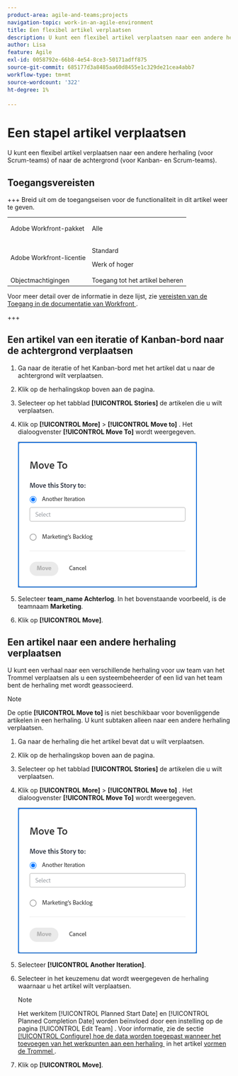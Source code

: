 ```yaml
---
product-area: agile-and-teams;projects
navigation-topic: work-in-an-agile-environment
title: Een flexibel artikel verplaatsen
description: U kunt een flexibel artikel verplaatsen naar een andere herhaling (voor Scrum-teams) of naar de achtergrond (voor Kanban- en Scrum-teams).
author: Lisa
feature: Agile
exl-id: 0058792e-66b8-4e54-8ce3-50171adff875
source-git-commit: 685177d3a8485aa60d8455e1c329de21cea4abb7
workflow-type: tm+mt
source-wordcount: '322'
ht-degree: 1%

---
```


# Een stapel artikel verplaatsen

U kunt een flexibel artikel verplaatsen naar een andere herhaling (voor Scrum-teams) of naar de achtergrond (voor Kanban- en Scrum-teams).

## Toegangsvereisten

+++ Breid uit om de toegangseisen voor de functionaliteit in dit artikel weer te geven.

<table style="table-layout:auto"> 
 <col> 
 </col> 
 <col> 
 </col> 
 <tbody> 
  <tr> 
   <td role="rowheader">Adobe Workfront-pakket</td> 
   <td> <p>Alle</p> </td> 
  </tr> 
  <tr> 
   <td role="rowheader">Adobe Workfront-licentie</td> 
   <td> <p>Standard</p> 
   <p>Werk of hoger</p> </td> 
  </tr>
  <tr> 
   <td role="rowheader">Objectmachtigingen</td> 
   <td>Toegang tot het artikel beheren</td> 
  </tr> 
 </tbody> 
</table>

Voor meer detail over de informatie in deze lijst, zie [&#x200B; vereisten van de Toegang in de documentatie van Workfront &#x200B;](/help/quicksilver/administration-and-setup/add-users/access-levels-and-object-permissions/access-level-requirements-in-documentation.md).

+++

## Een artikel van een iteratie of Kanban-bord naar de achtergrond verplaatsen

1. Ga naar de iteratie of het Kanban-bord met het artikel dat u naar de achtergrond wilt verplaatsen.
1. Klik op de herhalingskop boven aan de pagina.
1. Selecteer op het tabblad **[!UICONTROL Stories]** de artikelen die u wilt verplaatsen.
1. Klik op **[!UICONTROL More]** > **[!UICONTROL Move to]** . Het dialoogvenster **[!UICONTROL Move To]** wordt weergegeven.

   ![&#x200B; de dialoog van het Artikel van de Beweging &#x200B;](assets/iteration-story-move.png)

1. Selecteer **team_name Achterlog**. In het bovenstaande voorbeeld, is de teamnaam **Marketing**.

1. Klik op **[!UICONTROL Move]**.

## Een artikel naar een andere herhaling verplaatsen

U kunt een verhaal naar een verschillende herhaling voor uw team van het Trommel verplaatsen als u een systeembeheerder of een lid van het team bent de herhaling met wordt geassocieerd.

>[!NOTE]
>
> De optie **[!UICONTROL Move to]** is niet beschikbaar voor bovenliggende artikelen in een herhaling. U kunt subtaken alleen naar een andere herhaling verplaatsen.


1. Ga naar de herhaling die het artikel bevat dat u wilt verplaatsen.
1. Klik op de herhalingskop boven aan de pagina.
1. Selecteer op het tabblad **[!UICONTROL Stories]** de artikelen die u wilt verplaatsen.
1. Klik op **[!UICONTROL More]** > **[!UICONTROL Move to]** . Het dialoogvenster **[!UICONTROL Move To]** wordt weergegeven.

   ![&#x200B; de dialoog van het Artikel van de Beweging &#x200B;](assets/iteration-story-move.png)

1. Selecteer **[!UICONTROL Another Iteration]**.
1. Selecteer in het keuzemenu dat wordt weergegeven de herhaling waarnaar u het artikel wilt verplaatsen.

   >[!NOTE]
   >
   >Het werkitem [!UICONTROL Planned Start Date] en [!UICONTROL Planned Completion Date] worden beïnvloed door een instelling op de pagina [!UICONTROL Edit Team] . Voor informatie, zie de sectie [[!UICONTROL Configure] hoe de data worden toegepast wanneer het toevoegen van het werkpunten aan een herhaling &#x200B;](../../agile/get-started-with-agile-in-workfront/configure-scrum.md#configure-how-dates-are-applied-when-adding-work-items-to-an-iteration) in het artikel [&#x200B; vormen de Trommel &#x200B;](../../agile/get-started-with-agile-in-workfront/configure-scrum.md).

1. Klik op **[!UICONTROL Move]**.
